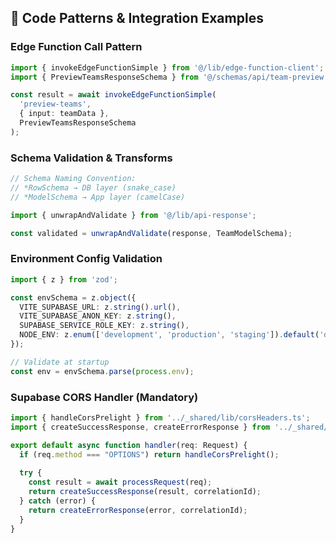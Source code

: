 <!--
@aegisFrameworkVersion: 1.3.1
@intent: Code patterns and integration examples template section
@context: Operational code patterns for agent guidance
-->

## 🧪 Code Patterns & Integration Examples

### Edge Function Call Pattern
```ts
import { invokeEdgeFunctionSimple } from '@/lib/edge-function-client';
import { PreviewTeamsResponseSchema } from '@/schemas/api/team-preview';

const result = await invokeEdgeFunctionSimple(
  'preview-teams',
  { input: teamData },
  PreviewTeamsResponseSchema
);
```

### Schema Validation & Transforms
```ts
// Schema Naming Convention:
// *RowSchema → DB layer (snake_case)
// *ModelSchema → App layer (camelCase)

import { unwrapAndValidate } from '@/lib/api-response';

const validated = unwrapAndValidate(response, TeamModelSchema);
```

### Environment Config Validation
```ts
import { z } from 'zod';

const envSchema = z.object({
  VITE_SUPABASE_URL: z.string().url(),
  VITE_SUPABASE_ANON_KEY: z.string(),
  SUPABASE_SERVICE_ROLE_KEY: z.string(),
  NODE_ENV: z.enum(['development', 'production', 'staging']).default('development'),
});

// Validate at startup
const env = envSchema.parse(process.env);
```

### Supabase CORS Handler (Mandatory)
```ts
import { handleCorsPrelight } from '../_shared/lib/corsHeaders.ts';
import { createSuccessResponse, createErrorResponse } from '../_shared/lib/responseHelpers.ts';

export default async function handler(req: Request) {
  if (req.method === "OPTIONS") return handleCorsPrelight();
  
  try {
    const result = await processRequest(req);
    return createSuccessResponse(result, correlationId);
  } catch (error) {
    return createErrorResponse(error, correlationId);
  }
}
```
